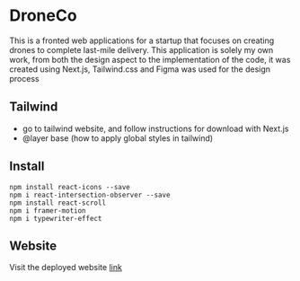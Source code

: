 # DroneCo

This is a fronted web applications for a startup that focuses on creating drones to complete last-mile delivery. This application is solely my own work, from both the design aspect to the implementation of the code, it was created using Next.js, Tailwind.css and Figma was used for the design process

## Tailwind

- go to tailwind website, and follow instructions for download with Next.js
- @layer base (how to apply global styles in tailwind)

## Install

```
npm install react-icons --save
npm i react-intersection-observer --save
npm install react-scroll
npm i framer-motion
npm i typewriter-effect
```

## Website

Visit the deployed website [link](https://drone-co.vercel.app/)
